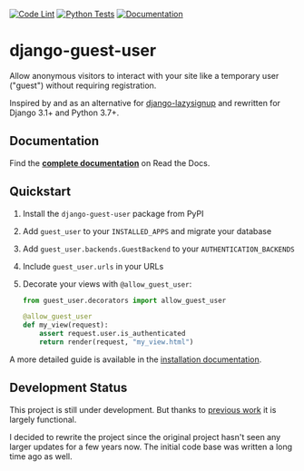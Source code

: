 [![Code Lint](https://github.com/julianwachholz/django-guest-user/actions/workflows/lint.yml/badge.svg)](https://github.com/julianwachholz/django-guest-user/actions/workflows/lint.yml)
[![Python Tests](https://github.com/julianwachholz/django-guest-user/actions/workflows/test.yml/badge.svg)](https://github.com/julianwachholz/django-guest-user/actions/workflows/test.yml)
[![Documentation](https://readthedocs.org/projects/django-guest-user/badge/?style=flat)](https://django-guest-user.readthedocs.io)

# django-guest-user

Allow anonymous visitors to interact with your site like a temporary user
("guest") without requiring registration.

Inspired by and as an alternative for [django-lazysignup](https://github.com/danfairs/django-lazysignup)
and rewritten for Django 3.1+ and Python 3.7+.

## Documentation

Find the [**complete documentation**](https://django-guest-user.readthedocs.io/)
on Read the Docs.

## Quickstart

1. Install the `django-guest-user` package from PyPI
2. Add `guest_user` to your `INSTALLED_APPS` and migrate your database
3. Add `guest_user.backends.GuestBackend` to your `AUTHENTICATION_BACKENDS`
4. Include `guest_user.urls` in your URLs
5. Decorate your views with `@allow_guest_user`:

   ```python
   from guest_user.decorators import allow_guest_user

   @allow_guest_user
   def my_view(request):
       assert request.user.is_authenticated
       return render(request, "my_view.html")
   ```

A more detailed guide is available in the
[installation documentation](https://django-guest-user.readthedocs.io/en/latest/setup.html#how-to-install).

## Development Status

This project is still under development. But thanks to [previous work](https://github.com/danfairs/django-lazysignup)
it is largely functional.

I decided to rewrite the project since the original project hasn't seen any
larger updates for a few years now. The initial code base was written a long
time ago as well.
